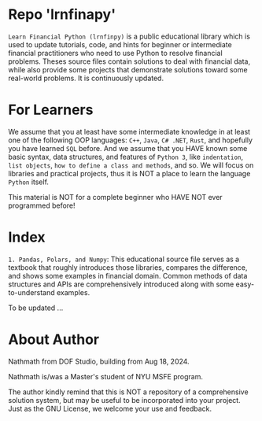 # Repo 'lrnfinapy'
`Learn Financial Python (lrnfinpy)` is a public educational library which is used to update tutorials, code, and hints for beginner or intermediate financial practitioners who need to use Python to resolve financial problems. Theses source files contain solutions to deal with financial data, while also provide some projects that demonstrate solutions toward some real-world problems. It is continuously updated.

# For Learners
We assume that you at least have some intermediate knowledge in at least one of the following OOP languages: `C++`, `Java`, `C# .NET`, `Rust`, and hopefully you have learned `SQL` before. And we assume that you HAVE known some basic syntax, data structures, and features of `Python 3`, like `indentation`, `list objects`, `how to define a class and methods`, and so. We will focus on libraries and practical projects, thus it is NOT a place to learn the language `Python` itself.

This material is NOT for a complete beginner who HAVE NOT ever programmed before!

# Index
`1. Pandas, Polars, and Numpy`: This educational source file serves as a textbook that roughly introduces those libraries, compares the difference, and shows some examples in financial domain. Common methods of data structures and APIs are comprehensively introduced along with some easy-to-understand examples.

To be updated ...

# About Author
Nathmath from DOF Studio, building from Aug 18, 2024.

Nathmath is/was a Master's student of NYU MSFE program.

The author kindly remind that this is NOT a repository of a comprehensive solution system, but may be useful to be incorporated into your project. Just as the GNU License, we welcome your use and feedback. 
